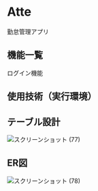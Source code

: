 # Atte
勤怠管理アプリ

## 機能一覧
ログイン機能

## 使用技術（実行環境）


## テーブル設計
![スクリーンショット (77)](https://github.com/tutiyaren/Atte/assets/126432220/323e8386-0346-4b78-ba17-907801b1726a)


## ER図
![スクリーンショット (78)](https://github.com/tutiyaren/Atte/assets/126432220/1b0453ee-7f72-4e3d-8d3c-f973844a46ce)




